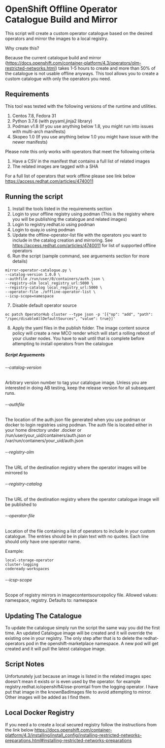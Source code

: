 # OpenShift Offline Operator Catalogue Build and Mirror

This script will create a custom operator catalogue based on the desired operators and mirror the images to a local registry.

Why create this?

Because the current catalogue build and mirror (https://docs.openshift.com/container-platform/4.3/operators/olm-restricted-networks.html) takes 1-5 hours to create and more than 50% of the catalogue is not usable offline anyways. This tool allows you to create a custom catalogue with only the operators you need.


## Requirements

This tool was tested with the following versions of the runtime and utilities.

1. Centos 7.8, Fedora 31
2. Python 3.7.6 (with pyyaml,jinja2 library)
3. Podman v1.8 (If you use anything below 1.8, you might run into issues with multi-arch manifests)
4. Skopeo 1.0 (If you use anything below 1.0 you might have issue with the newer manifests)

Please note this only works with operators that meet the following criteria

1. Have a CSV in the manifest that contains a full list of related images
2. The related images are tagged with a SHA

For a full list of operators that work offline please see link below
<https://access.redhat.com/articles/4740011>

## Running the script

1. Install the tools listed in the requirements section
2. Login to your offline registry using podman (This is the registry where you will be publishing the catalogue and related images)
3. Login to registry.redhat.io using podman
4. Login to quay.io using podman
5. Update the offline-operator-list file with the operators you want to include in the catalog creation and mirroring. See <https://access.redhat.com/articles/4740011> for list of supported offline operators
6. Run the script (sample command, see arguements section for more details)

```Shell
mirror-operator-catalogue.py \
--catalog-version 1.0.0 \
--authfile /run/user/0/containers/auth.json \
--registry-olm local_registry_url:5000 \
--registry-catalog local_registry_url:5000 \
--operator-file ./offline-operator-list \
--icsp-scope=namespace
```

7. Disable default operator source
```Shell
oc patch OperatorHub cluster --type json -p '[{"op": "add", "path": "/spec/disableAllDefaultSources", "value": true}]'
```
8. Apply the yaml files in the publish folder. The image content source policy will create a new MCO render which will start a rolling reboot of your cluster nodes. You have to wait until that is complete before attempting to install operators from the catalogue


##### Script Arguements

###### --catalog-version

Arbitrary version number to tag your catalogue image. Unless you are interested in doing AB testing, keep the release version for all subsequent runs.


###### --authfile

The location of the auth.json file generated when you use podman or docker to login registries using podman. The auth file is located either in your home directory under .docker or /run/user/your_uid/containers/auth.json or /var/run/containers/your_uid/auth.json


###### --registry-olm

The URL of the destination registry where the operator images will be mirrored to


###### --registry-catalog

The URL of the destination registry where the operator catalogue image will be published to


###### --operator-file

Location of the file containing a list of operators to include in your custom catalogue. The entries should be in plain text with no quotes. Each line should only have one operator name. 

Example:

```Shell
local-storage-operator
cluster-logging
codeready-workspaces
```

###### --icsp-scope

Scope of registry mirrors in imagecontentsourcepolicy file. Allowed values: namespace, registry. Defaults to: namespace

## Updating The Catalogue

To update the catalogue simply run the script the same way you did the first time. An updated Catalogue image will be created and it will override the existing one in your registry. The only step after that is to delete the redhat-operators pod in the openshift-marketplace namespace. A new pod will get created and it will pull the latest catalogue image. 


## Script Notes

Unfortunately just because an image is listed in the related images spec doesn't mean it exists or is even used by the operator. for example registry.redhat.io/openshift4/ose-promtail from the logging operator. I have put that image in the knownBadImages file to avoid attempting to mirror. Other images will be added as I find them.

## Local Docker Registry

If you need a to create a local secured registry follow the instructions from the link below
<https://docs.openshift.com/container-platform/4.3/installing/install_config/installing-restricted-networks-preparations.html#installing-restricted-networks-preparations>
